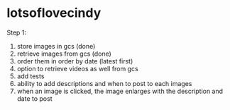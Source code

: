 # lotsoflovecindy

Step 1: 
1. store images in gcs (done)
2. retrieve images from gcs (done)
3. order them in order by date (latest first)
4. option to retrieve videos as well from gcs
5. add tests 
6. ability to add descriptions and when to post to each images
7. when an image is clicked, the image enlarges with the description and date to post 